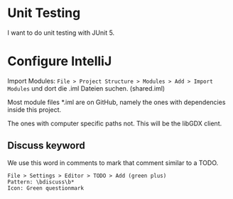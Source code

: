 # Unit Testing
I want to do unit testing with JUnit 5.

# Configure IntelliJ
Import Modules:
``File > Project Structure > Modules > Add > Import Modules`` 
und dort die .iml Dateien suchen. (shared.iml)

Most module files *.iml are on GitHub, 
namely the ones with dependencies inside
this project.

The ones with computer specific paths not.
This will be the libGDX client.

## Discuss keyword
We use this word in comments to mark
that comment similar to a TODO.  
```
File > Settings > Editor > TODO > Add (green plus) 
Pattern: \bdiscuss\b*
Icon: Green questionmark
``` 
